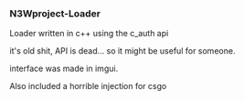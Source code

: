 ### N3Wproject-Loader
Loader written in c++ using the c_auth api

it's old shit, API is dead... so it might be useful for someone.

interface was made in imgui.

Also included a horrible injection for csgo
